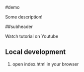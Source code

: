 #demo

Some description!

##subheader

Watch tutorial on Youtube

## Local development
1. open index.html in your browser